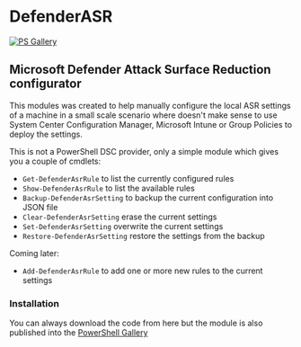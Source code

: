 # DefenderASR

[![PS Gallery][psgallery-badge]][powershell-gallery]

## Microsoft Defender Attack Surface Reduction configurator

This modules was created to help manually configure the local ASR settings of a machine in a small scale scenario where doesn't make sense to use System Center Configuration Manager, Microsoft Intune or Group Policies to deploy the settings.

This is not a PowerShell DSC provider, only a simple module which gives you a couple of cmdlets:

- `Get-DefenderAsrRule` to list the currently configured rules
- `Show-DefenderAsrRule` to list the available rules
- `Backup-DefenderAsrSetting` to backup the current configuration into JSON file
- `Clear-DefenderAsrSetting` erase the current settings
- `Set-DefenderAsrSetting` overwrite the current settings
- `Restore-DefenderAsrSetting` restore the settings from the backup

Coming later:

- `Add-DefenderAsrRule` to add one or more new rules to the current settings

### Installation

You can always download the code from here but the module is also published into the [PowerShell Gallery](https://www.powershellgallery.com/packages/DefenderASR/)

[psgallery-badge]: https://img.shields.io/powershellgallery/dt/DefenderASR.svg
[powershell-gallery]: https://www.powershellgallery.com/packages/DefenderASR/
